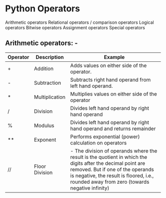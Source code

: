 # Python Operators
Arithmetic operators
Relational operators / comparison operators
Logical operators
Bitwise operators
Assignment operators
Special operators

## Arithmetic operators: -                                                                            
| **Operator** |	**Description** |	**Example** |                                                         
| ------------ | ------------------ | ------------- |                                  
| + | Addition | 	Adds values on either side of the operator. |	a + b = 30 |                                                                
| - | Subtraction |	Subtracts right hand operand from left hand operand. |	a – b = -10 |                                                                
| * | Multiplication |	Multiplies values on either side of the operator |	a * b = 200 |                                                                
| / | Division |	Divides left hand operand by right hand operand |	b / a = 2 |                                                                
| % | Modulus |	Divides left hand operand by right hand operand and returns remainder |	b % a = 0 |                                                                
| ** | Exponent |	Performs exponential (power) calculation on operators |	a**b =10 to the power 20 |                                                                
| // |	Floor Division | - The division of operands where the result is the quotient in which the digits after the decimal point are removed. But if one of the operands is negative, the result is floored, i.e., rounded away from zero (towards negative infinity) | −	9//2 = 4 and 9.0//2.0 = 4.0, -11//3 = -4, -11.0//3 = -4.0 |                                                                